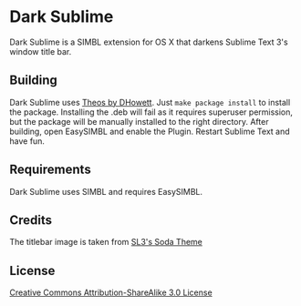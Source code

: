 # Dark Sublime
Dark Sublime is a SIMBL extension for OS X that darkens Sublime Text 3's window title bar.

## Building
Dark Sublime uses [Theos by DHowett](https://github.com/DHowett/theos). Just ```make package install``` to install the package. Installing the .deb will fail as it requires superuser permission, but the package will be manually installed to the right directory. After building, open EasySIMBL and enable the Plugin. Restart Sublime Text and have fun.

## Requirements
Dark Sublime uses SIMBL and requires EasySIMBL.

## Credits
The titlebar image is taken from [SL3's Soda Theme](https://github.com/buymeasoda/soda-theme/)

## License
[Creative Commons Attribution-ShareAlike 3.0 License](http://creativecommons.org/licenses/by-sa/3.0/)